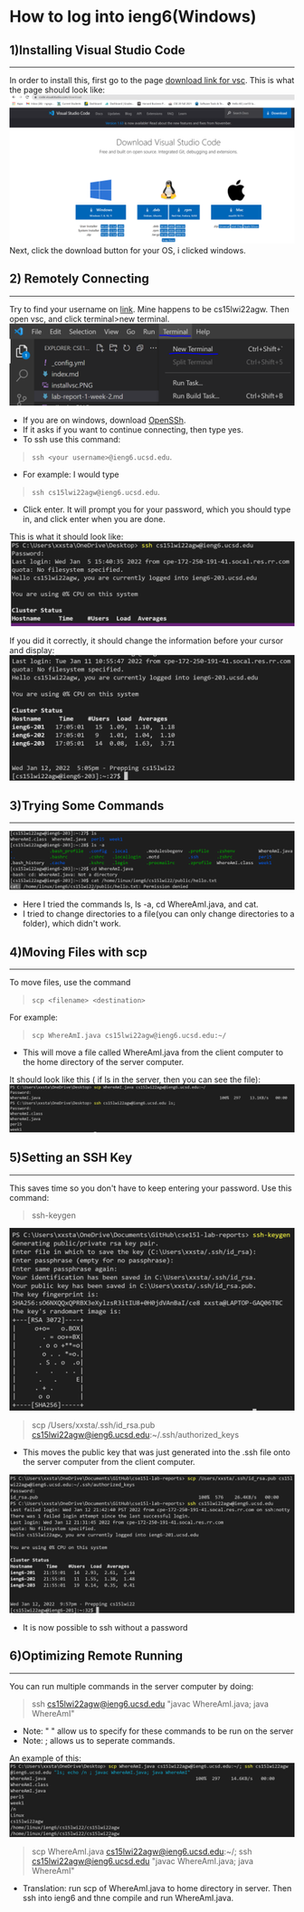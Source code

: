 # **How to log into ieng6(Windows)**
## **1)Installing Visual Studio Code**
---
In order to install this, first go to the page [download link for vsc](https://code.visualstudio.com/download).
This is what the page should look like: ![Image](./Images/installvsc.PNG)  
Next, click the download button for your OS, i clicked windows.  
## **2) Remotely Connecting**
---
Try to find your username on [link](https://sdacs.ucsd.edu/~icc/index.php). Mine happens to be cs15lwi22agw. Then open vsc, and click terminal>new terminal.
![Image](./Images/newterm.PNG)

* If you are on windows, download [OpenSSh](https://docs.microsoft.com/en-us/windows-server/administration/openssh/openssh_install_firstuse).  
* If it asks if you want to continue connecting, then type yes.  
* To ssh use this command: 
> `ssh <your username>@ieng6.ucsd.edu`. 
* For example: I would type 
> `ssh cs15lwi22agw@ieng6.ucsd.edu`.
* Click enter. It will prompt you for your password, which you should type in, and click enter when you are done.  
  
This is what it should look like:
![Image](./Images/ssh.PNG)  
  
  If you did it correctly, it should change the information before your cursor and display: 
  ![Image](./Images/ssh1.PNG)

## **3)Trying Some Commands**
---

![Image](./Images/trycmds.PNG)
* Here I tried the commands ls, ls -a, cd WhereAmI.java, and cat.
* I tried to change directories to a file(you can only change directories to a folder), which didn't work. 
## **4)Moving Files with scp**
---
To move files, use the command 
>`scp <filename> <destination> `  

For example: 
>`scp WhereAmI.java cs15lwi22agw@ieng6.ucsd.edu:~/`  

* This will move a file called WhereAmI.java from the client computer to the home directory of the server computer.  

It should look like this ( if ls in the server, then you can see the file): 
![Image](./Images/ssh2.PNG)

## **5)Setting an SSH Key**
---
This saves time so you don't have to keep entering your password. Use this command:
> ssh-keygen

![Image](./Images/sshkey.PNG)
>scp /Users/xxsta/.ssh/id_rsa.pub cs15lwi22agw@ieng6.ucsd.edu:~/.ssh/authorized_keys  
* This moves the public key that was just generated into the .ssh file onto the server computer from the client computer.  

![Image](./Images/sshkey2.PNG)
* It is now possible to ssh without a password
## **6)Optimizing Remote Running**
---
You can run multiple commands in the server computer by doing:
>ssh cs15lwi22agw@ieng6.ucsd.edu "javac WhereAmI.java; java WhereAmI"
* Note: " " allow us to specify for these commands to be run on the server
* Note: ; allows us to seperate commands.  

An example of this:
![Image](./Images/p7.PNG)
> scp WhereAmI.java cs15lwi22agw@ieng6.ucsd.edu:~/; ssh cs15lwi22agw@ieng6.ucsd.edu "javac WhereAmI.java; java WhereAmI"
* Translation: run scp of WhereAmI.java to home directory in server. Then ssh into ieng6 and thne compile and run WhereAmI.java.
